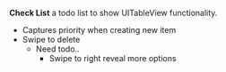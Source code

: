 **Check List** a todo list to show UITableView functionality.

- Captures priority when creating new item
- Swipe to delete 
	- Need todo.. 
	 	- Swipe to right reveal more options 